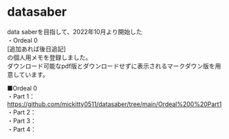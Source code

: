 # datasaber

data saberを目指して、2022年10月より開始した  
・Ordeal 0  
[追加あれば後日追記]  
の個人用メモを登録しました。  
ダウンロード可能なpdf版とダウンロードせずに表示されるマークダウン版を用意しています。  

■Ordeal 0   
・Part 1： https://github.com/mickitty0511/datasaber/tree/main/Ordeal%200%20Part1  
・Part 2：  
・Part 3：  
・Part 4：  
